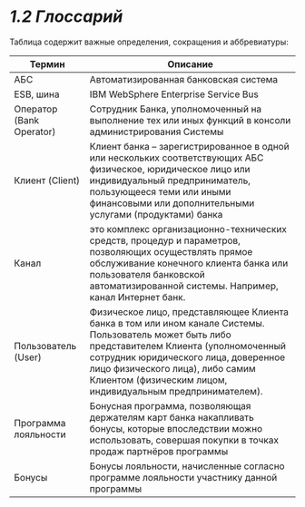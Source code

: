 # _1.2 Глоссарий_
Таблица содержит важные определения, сокращения и аббревиатуры:<br>

Термин | Описание
--- | ---
АБС | Автоматизированная банковская система
ESB, шина | IBM WebSphere Enterprise Service Bus
Оператор (Bank Operator) | Сотрудник Банка, уполномоченный на выполнение тех или иных функций в консоли администрирования Системы
Клиент (Client) | Клиент банка – зарегистрированное в одной или нескольких соответствующих АБС физическое, юридическое лицо или индивидуальный предприниматель, пользующееся теми или иными финансовыми или дополнительными услугами (продуктами) банка
Канал | это комплекс организационно-технических средств, процедур и параметров, позволяющих осуществлять прямое обслуживание конечного клиента банка или пользователя банковской автоматизированной системы. Например, канал Интернет банк.
Пользователь (User) | Физическое лицо, представляющее Клиента банка в том или ином канале Системы. Пользователь может быть либо представителем Клиента (уполномоченный сотрудник юридического лица, доверенное лицо физического лица), либо самим Клиентом (физическим лицом, индивидуальным предпринимателем).
Программа лояльности | Бонусная программа, позволяющая держателям карт банка накапливать бонусы, которые впоследствии можно использовать, совершая покупки в точках продаж партнёров программы
Бонусы | Бонусы лояльности, начисленные согласно программе лояльности участнику данной программы
<a name="a"></a>